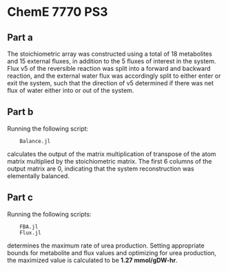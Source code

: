 # ChemE 7770 PS3

## Part a
The stoichiometric array was constructed using a total of 18 metabolites and 15 external fluxes, in addition to the 5 fluxes of interest in the system. Flux v5 of the reversible reaction was split into a forward and backward reaction, and the external water flux was accordingly split to either enter or exit the system, such that the direction of v5 determined if there was net flux of water either into or out of the system.

## Part b
Running the following script:

		Balance.jl
calculates the output of the matrix multiplication of transpose of the atom matrix multiplied by the stoichiometric matrix. The first 6 columns of the output matrix are 0, indicating that the system reconstruction was elementally balanced.

## Part c
Running the following scripts:

		FBA.jl
		Flux.jl
determines the maximum rate of urea production. Setting appropriate bounds for metabolite and flux values and optimizing for urea production, the maximized value is calculated to be **1.27 mmol/gDW-hr**.
